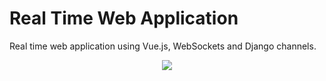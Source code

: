 # Real Time Web Application

Real time web application using Vue.js, WebSockets and Django channels.

<p align="center">
<img src="https://hackernoon.com/hn-images/0*Z5sa9XZURPFgbPiX.png">
</p>
